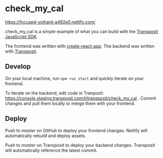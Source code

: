 # check_my_cal

https://focused-volhard-a492e0.netlify.com/

check_my_cal is a simple example of what you can build with the [Transposit JavaScript SDK](https://github.com/transposit/transposit-js-sdk).

The frontend was written with [create-react-app](https://github.com/facebook/create-react-app). The backend was written with [Transposit](https://transposit.com).

## Develop

On your local machine, run `npm run start` and quickly iterate on your frontend.

To iterate on the backend, edit code in Tranposit: https://console.staging.transposit.com/t/transposit/check_my_cal . Commit changes and pull them locally to merge them with your frontend.

## Deploy

Push to _master_ on GitHub to deploy your frontend changes. Netlify will automatically rebuild and deploy assets.

Push to _master_ on Transposit to deploy your backend changes. Transposit will automatically reference the latest commit.
